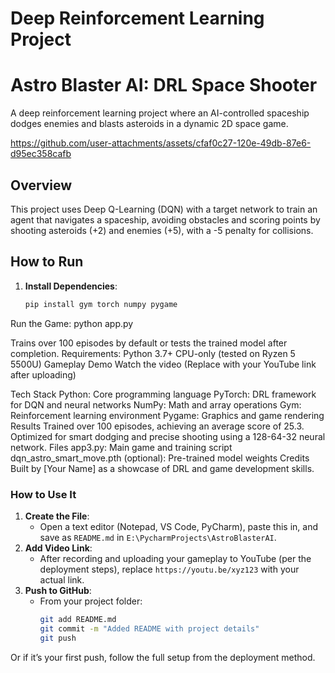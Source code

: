 # Deep Reinforcement Learning Project
# Astro Blaster AI: DRL Space Shooter

A deep reinforcement learning project where an AI-controlled spaceship dodges enemies and blasts asteroids in a dynamic 2D space game.


https://github.com/user-attachments/assets/cfaf0c27-120e-49db-87e6-d95ec358cafb

## Overview



This project uses Deep Q-Learning (DQN) with a target network to train an agent that navigates a spaceship, avoiding obstacles and scoring points by shooting asteroids (+2) and enemies (+5), with a -5 penalty for collisions.

## How to Run
1. **Install Dependencies**:
   ```bash
   pip install gym torch numpy pygame
Run the Game:
python app.py

Trains over 100 episodes by default or tests the trained model after completion.
Requirements:
Python 3.7+
CPU-only (tested on Ryzen 5 5500U)
Gameplay Demo
Watch the video (Replace with your YouTube link after uploading)

Tech Stack
Python: Core programming language
PyTorch: DRL framework for DQN and neural networks
NumPy: Math and array operations
Gym: Reinforcement learning environment
Pygame: Graphics and game rendering
Results
Trained over 100 episodes, achieving an average score of 25.3.
Optimized for smart dodging and precise shooting using a 128-64-32 neural network.
Files
app3.py: Main game and training script
dqn_astro_smart_move.pth (optional): Pre-trained model weights
Credits
Built by [Your Name] as a showcase of DRL and game development skills.

### How to Use It
1. **Create the File**:
   - Open a text editor (Notepad, VS Code, PyCharm), paste this in, and save as `README.md` in `E:\PycharmProjects\AstroBlasterAI`.
2. **Add Video Link**:
   - After recording and uploading your gameplay to YouTube (per the deployment steps), replace `https://youtu.be/xyz123` with your actual link.
3. **Push to GitHub**:
   - From your project folder:
     ```bash
     git add README.md
     git commit -m "Added README with project details"
     git push
Or if it’s your first push, follow the full setup from the deployment method.

